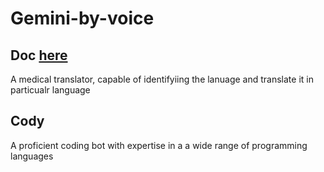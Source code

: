 # Gemini-by-voice

## Doc [here](https://github.com/HanishDhanwalkar/Gemini-projects/tree/main/Doc)
A medical translator, capable of identifyiing the lanuage and translate it in particualr language

## Cody
A proficient coding bot with expertise in a a wide range of programming languages